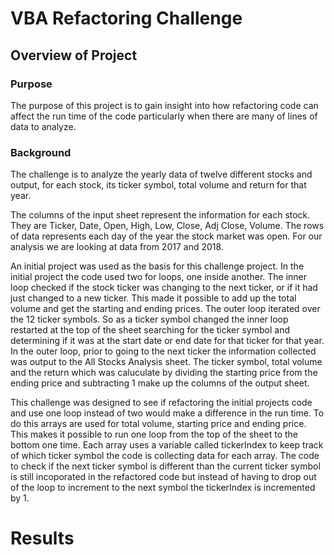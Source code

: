 # VBA Refactoring Challenge
## Overview of Project
### Purpose
The purpose of this project is to gain insight into how refactoring code can affect the run time of the code particularly when there are many of lines of data to analyze.  
### Background
The challenge is to analyze the yearly data of twelve different stocks and output, for each stock, its ticker symbol, total volume and return for that year.  

The columns of the input sheet represent the information for each stock.  They are Ticker, Date, Open, High, Low, Close, Adj Close, Volume.    The rows of data represents each day of the year the stock market was open.  For our analysis we are looking at data from 2017 and 2018. 

An initial project was used as the basis for this challenge project.  In the initial project the code used two for loops, one inside another.  The inner loop checked if the stock ticker was changing to the next ticker, or if it had just changed to a new ticker.  This made it possible to add up the total volume and get the starting and ending prices. The outer loop iterated over the 12 ticker symbols.  So as a ticker symbol changed the inner loop restarted at the top of the sheet searching for the ticker symbol and determining if it was at the start date or end date for that ticker for that year.  In the outer loop, prior to going to the next ticker the information collected was output to the All Stocks Analysis sheet.  The ticker symbol, total volume and the return which was caluculate by dividing the starting price from the ending price and subtracting 1 make up the columns of the output sheet.

This challenge was designed to see if refactoring the initial projects code and use one loop instead of two would make a difference in the run time.  To do this arrays are used for total volume, starting price and ending price. This makes it possible to run one loop from the top of the sheet to the bottom one time.  Each array uses a variable called tickerIndex to keep track of which ticker symbol the code is collecting data for each array.  The code to check if the next ticker symbol is different than the current ticker symbol is still incoporated in the refactored code but instead of having to drop out of the loop to increment to the next symbol the tickerIndex is incremented by 1.


# Results

